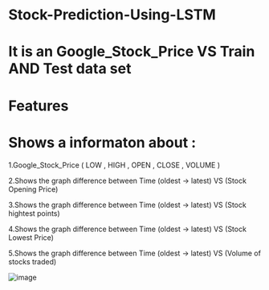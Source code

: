 # Stock-Prediction-Using-LSTM
# It is an Google_Stock_Price VS Train AND Test data set

# Features
# Shows a informaton about :
   1.Google_Stock_Price ( LOW , HIGH , OPEN , CLOSE , VOLUME )

   2.Shows the graph difference between Time (oldest -> latest) VS (Stock Opening Price)

   3.Shows the graph difference between Time (oldest -> latest) VS (Stock hightest points)

   4.Shows the graph difference between Time (oldest -> latest) VS (Stock Lowest Price)

   5.Shows the graph difference between Time (oldest -> latest) VS (Volume of stocks traded)


  ![image](https://github.com/MuddamPoojithaa/Stock-Prediction-Using-LSTM/assets/127126687/645684a5-8da0-4d89-9c29-af64c6d4c2f0)

